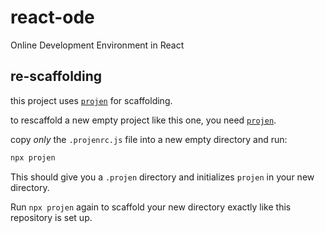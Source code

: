 # react-ode

Online Development Environment in React

## re-scaffolding

this project uses [`projen`](https://projen.io/) for scaffolding.

to rescaffold a new empty project like this one, you need [`projen`](https://projen.io/).

copy _only_ the `.projenrc.js` file into a new empty directory and run:

```bash
npx projen
```

This should give you a `.projen` directory and initializes `projen` in your new directory.

Run `npx projen` again to scaffold your new directory exactly like this repository is set up.
